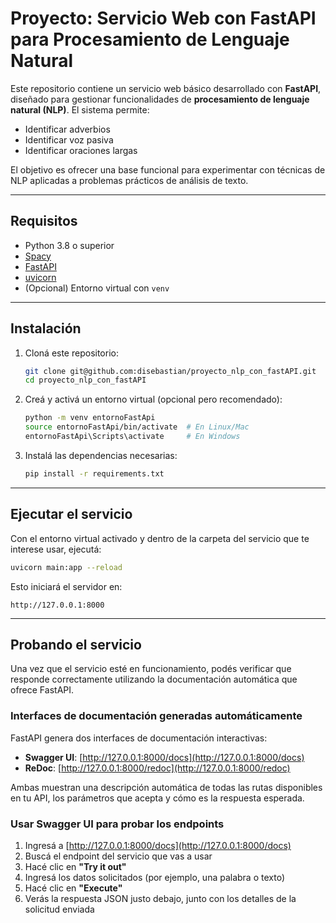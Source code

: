 # Proyecto: Servicio Web con FastAPI para Procesamiento de Lenguaje Natural

Este repositorio contiene un servicio web básico desarrollado con **FastAPI**, diseñado para gestionar funcionalidades de **procesamiento de lenguaje natural (NLP)**. El sistema permite:

- Identificar adverbios
- Identificar voz pasiva
- Identificar oraciones largas

El objetivo es ofrecer una base funcional para experimentar con técnicas de NLP aplicadas a problemas prácticos de análisis de texto.

---

## Requisitos

- Python 3.8 o superior
- [Spacy](https://spacy.io/)
- [FastAPI](https://fastapi.tiangolo.com/)
- [uvicorn](https://www.uvicorn.org/)
- (Opcional) Entorno virtual con `venv`

---

## Instalación

1. Cloná este repositorio:

   ```bash
   git clone git@github.com:disebastian/proyecto_nlp_con_fastAPI.git
   cd proyecto_nlp_con_fastAPI
   ```

2. Creá y activá un entorno virtual (opcional pero recomendado):

   ```bash
   python -m venv entornoFastApi
   source entornoFastApi/bin/activate  # En Linux/Mac
   entornoFastApi\Scripts\activate     # En Windows
   ```

3. Instalá las dependencias necesarias:

   ```bash
   pip install -r requirements.txt
   ```

---

## Ejecutar el servicio

Con el entorno virtual activado y dentro de la carpeta del servicio que te interese usar, ejecutá:

```bash
uvicorn main:app --reload
```

Esto iniciará el servidor en:

```
http://127.0.0.1:8000
```

---

## Probando el servicio

Una vez que el servicio esté en funcionamiento, podés verificar que responde correctamente utilizando la documentación automática que ofrece FastAPI.

### Interfaces de documentación generadas automáticamente

FastAPI genera dos interfaces de documentación interactivas:

- **Swagger UI**: [http://127.0.0.1:8000/docs](http://127.0.0.1:8000/docs)
- **ReDoc**: [http://127.0.0.1:8000/redoc](http://127.0.0.1:8000/redoc)

Ambas muestran una descripción automática de todas las rutas disponibles en tu API, los parámetros que acepta y cómo es la respuesta esperada.

### Usar Swagger UI para probar los endpoints

1. Ingresá a [http://127.0.0.1:8000/docs](http://127.0.0.1:8000/docs)
2. Buscá el endpoint del servicio que vas a usar
3. Hacé clic en **"Try it out"**
4. Ingresá los datos solicitados (por ejemplo, una palabra o texto)
5. Hacé clic en **"Execute"**
6. Verás la respuesta JSON justo debajo, junto con los detalles de la solicitud enviada

